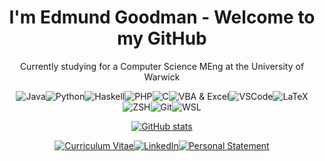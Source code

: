 <h1 align="center"> I'm Edmund Goodman - Welcome to my GitHub </h1>


<p align="center">
   Currently studying for a Computer Science MEng at the University of Warwick
</p>


<p align="center" style="display:flex; justify-content: center; flex-wrap: wrap;"><span> </span>
   <img alt="Java" src="https://img.shields.io/badge/Java-ED8B00?style=for-the-badge&logo=java&logoColor=white"/><span> </span>
   <img alt="Python" src="https://img.shields.io/badge/Python-3776AB?style=for-the-badge&logo=python&logoColor=white"/><span> </span>
   <img alt="Haskell" src="https://img.shields.io/badge/Haskell-%235E5086.svg?style=for-the-badge&logo=haskell&logoColor=white"/><span> </span>
   <img alt="PHP" src="https://img.shields.io/badge/php-%23777BB4.svg?&style=for-the-badge&logo=php&logoColor=white"/><span> </span>
   <img alt="C" src="https://img.shields.io/badge/C-%2300599C.svg?&style=for-the-badge&logo=c&logoColor=white"/><span> </span>
   <img alt="VBA & Excel" src="https://img.shields.io/badge/VBA_%26_Excel-217346?style=for-the-badge&logo=microsoft-excel&logoColor=white"/><span> </span>
   <br/>
   <img alt="VSCode" src="https://img.shields.io/badge/Visual_Studio_Code-0078D4?style=for-the-badge&logo=visual%20studio%20code&logoColor=white"/><span> </span>
   <img alt="LaTeX" src="https://img.shields.io/badge/Latex-%23008080.svg?&style=for-the-badge&logo=latex&logoColor=white"/><span> </span>
   <img alt="ZSH" src="https://img.shields.io/badge/ZSH-121011?style=for-the-badge&logo=gnu-bash&logoColor=white"/><span> </span>
   <img alt="Git" src="https://img.shields.io/badge/Git-F05032?style=for-the-badge&logo=git&logoColor=white"/><span> </span>
   <img alt="WSL" src="https://img.shields.io/badge/WSL-FCC624?style=for-the-badge&logo=linux&logoColor=black"><span> </span>
</p>


<p align="center">
   <a href="https://github.com/anuraghazra/github-readme-stats">
      <img alt="GitHub stats" src="https://github-readme-stats.vercel.app/api?username=EdmundGoodman&count_private=true&show_icons=true">
   </a>
</p>


<p align="center" style="display:flex; justify-content: center; flex-wrap: wrap;"><span> </span>
   <a href="https://raw.githubusercontent.com/EdmundGoodman/EdmundGoodman/master/edmundGoodmanCV.pdf">
      <img alt="Curriculum Vitae" src="https://img.shields.io/badge/Curriculum_Vitae-DC143C.svg?style=for-the-badge"><span> </span>
   </a>
   <a href="https://www.linkedin.com/in/edmundgoodman/">
      <img alt="LinkedIn" src="https://img.shields.io/badge/LinkedIn-0077B5?style=for-the-badge&logo=linkedin&logoColor=white"><span> </span>
   </a>
   <a href="https://raw.githubusercontent.com/EdmundGoodman/EdmundGoodman/master/edmundGoodmanStatement.pdf">
      <img alt="Personal Statement" src="https://img.shields.io/badge/Personal_Statement-32CD32?style=for-the-badge"><span> </span>
   </a>
</p>
